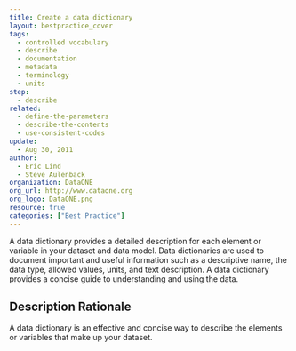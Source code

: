 ```yaml
---
title: Create a data dictionary
layout: bestpractice_cover
tags:
  - controlled vocabulary
  - describe
  - documentation
  - metadata
  - terminology
  - units
step:
  - describe
related:
  - define-the-parameters
  - describe-the-contents
  - use-consistent-codes
update:
  - Aug 30, 2011
author:
  - Eric Lind
  - Steve Aulenback
organization: DataONE
org_url: http://www.dataone.org
org_logo: DataONE.png
resource: true
categories: ["Best Practice"]
---
```




A data dictionary provides a detailed description for each element or variable in your dataset and data model. Data dictionaries are used to document important and useful information such as a descriptive name, the data type, allowed values, units, and text description. A data dictionary provides a concise guide to understanding and using the data.

## Description Rationale

A data dictionary is an effective and concise way to describe the elements or variables that make up your dataset.
